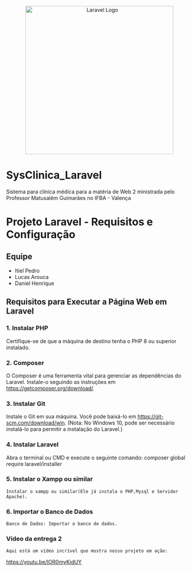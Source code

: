 <p align="center"><a href="https://laravel.com" target="_blank"><img src="https://raw.githubusercontent.com/laravel/art/master/logo-lockup/5%20SVG/2%20CMYK/1%20Full%20Color/laravel-logolockup-cmyk-red.svg" width="400" alt="Laravel Logo"></a></p>

# SysClinica_Laravel

Sistema para clínica médica para a matéria de Web 2 ministrada pelo Professor Matusalém Guimarães no IFBA - Valença

# Projeto Laravel - Requisitos e Configuração

## Equipe

-   Itiel Pedro
-   Lucas Arouca
-   Daniel Henrique

## Requisitos para Executar a Página Web em Laravel

### 1. Instalar PHP

Certifique-se de que a máquina de destino tenha o PHP 8 ou superior instalado.

### 2. Composer

O Composer é uma ferramenta vital para gerenciar as dependências do Laravel. Instale-o seguindo as instruções em https://getcomposer.org/download/.

### 3. Instalar Git

Instale o Git em sua máquina. Você pode baixá-lo em https://git-scm.com/download/win. (Nota: No Windows 10, pode ser necessário instalá-lo para permitir a instalação do Laravel.)

### 4. Instalar Laravel

Abra o terminal ou CMD e execute o seguinte comando:
composer global require laravel/installer

### 5. Instalar o Xampp ou similar

    Instalar o xampp ou similar(Ele já instala o PHP,Mysql e Servidor Apache).

### 6. Importar o Banco de Dados

    Banco de Dados: Importar o banco de dados.

### Vídeo da entrega 2

    Aqui está um vídeo incrível que mostra nosso projeto em ação:
https://youtu.be/lOR0myKidUY
